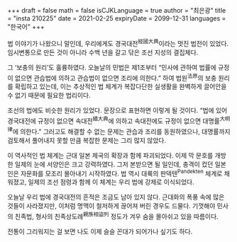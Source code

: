 +++
draft = false
math = false
isCJKLanguage = true
author = "최은광"
title = "insta 210225"
date = 2021-02-25
expiryDate = 2099-12-31
languages = "한국어"
+++

법 이야기가 나왔으니 말인데, 우리에게도 경국대전<sup>經國大典</sup>이라는 멋진 법전이 있었다. 임시변통으로 만든 것이 아니라 수백 년을 갈고 닦은 조선 지성의 결집체다.

그 ‘보충의 원리’도 훌륭하였다. 오늘날의 민법은 제1조부터 “민사에 관하여 법률에 규정이 없으면 관습법에 의하고 관습법이 없으면 조리에 의한다.” 하여 법원<sup>法原</sup>의 보충 원리를 확립하고 있는데, 이는 추상적인 법 체계가 복잡다단한 실생활을 완벽하게 끌어안을 수 없기 때문에 필요한 법리이다.

조선의 법에도 비슷한 원리가 있었다. 문장으로 표현하면 이렇게 될 것이다. “법에 있어 경국대전에 규정이 없으면 속대전<sup>續大典</sup>에 의하고 속대전에도 규정이 없으면 대명률<sup>大明律</sup>에 의한다.” 그러고도 해결할 수 없는 문제는 관습과 조리를 동원하였으나, 대명률까지 검토해서 풀어내지 못할 만큼 복잡한 문제는 그리 많지 않았다.

이 역사적인 법 체계는 근대 일본 제국의 확장과 함께 파괴되었다. 이제 막 문호를 개방한 일제의 눈에 서양인은 크고 강력하였다. 그저 본받으면 될 일인데, 충격이 컸던 일본인은 자문화를 모조리 몰아내기 시작하였다. 법 역시 대륙의 판덱텐<sup>Pandekten</sup> 체계로 채워졌고, 일제의 조선 점령과 함께 이 체계는 우리 법에 강제로 이식되었다.

오늘날 우리 법에 경국대전의 흔적은 조금도 남아 있지 않다. 근대화의 폭풍 속에 많은 것들이 사라졌지만, 이처럼 명맥이 철저하게 끊어져 버린 경우도 드물다. 기껏해야 민사의 친족법, 형사의 친족상도례<sup>親族相盜列</sup> 정도가 겨우 숨을 몰아쉬고 있을 따름이다. 

전통이 그리워지는 걸 보면 나도 이제 슬슬 꼰대가 되어가나 싶기도 하다. 

